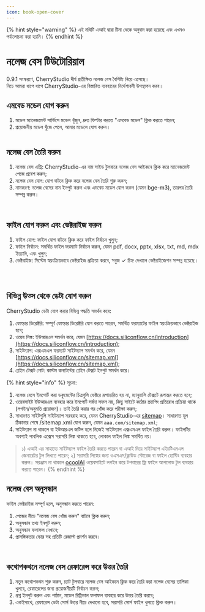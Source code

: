```yaml
---
icon: book-open-cover
---
```


{% hint style="warning" %}
এই নথিটি এআই দ্বারা চীনা থেকে অনুবাদ করা হয়েছে এবং এখনও পর্যালোচনা করা হয়নি।
{% endhint %}

# নলেজ বেস টিউটোরিয়াল

0.9.1 সংস্করণে, CherryStudio দীর্ঘ প্রতীক্ষিত নলেজ বেস বৈশিষ্ট্য নিয়ে এসেছে।  
নিচে আমরা ধাপে ধাপে CherryStudio-এর বিস্তারিত ব্যবহারের নির্দেশাবলী উপস্থাপন করব।

## এমবেড মডেল যোগ করুন

1. মডেল ম্যানেজমেন্ট সার্ভিসে মডেল খুঁজুন, দ্রুত ফিল্টার করতে "এমবেড মডেল" ক্লিক করতে পারেন;
2. প্রয়োজনীয় মডেল খুঁজে পেলে, আমার মডেলে যোগ করুন।

<figure><img src="../.gitbook/assets/image.webp" alt=""><figcaption></figcaption></figure>

## নলেজ বেস তৈরি করুন

1. নলেজ বেস এন্ট্রি: CherryStudio-এর বাম সাইড টুলবারে নলেজ বেস আইকনে ক্লিক করে ম্যানেজমেন্ট পেজে প্রবেশ করুন;
2. নলেজ বেস যোগ: যোগ বাটনে ক্লিক করে নলেজ বেস তৈরি শুরু করুন;
3. নামকরণ: নলেজ বেসের নাম ইনপুট করুন এবং এমবেড মডেল যোগ করুন (যেমন bge-m3), তারপর তৈরি সম্পন্ন করুন।

<figure><img src="../.gitbook/assets/image-1 (1).webp" alt=""><figcaption></figcaption></figure>

<figure><img src="../.gitbook/assets/image-2 (1).webp" alt=""><figcaption></figcaption></figure>

## ফাইল যোগ করুন এবং ভেক্টরাইজ করুন

1. ফাইল যোগ: ফাইল যোগ বাটনে ক্লিক করে ফাইল নির্বাচন খুলুন;
2. ফাইল নির্বাচন: সমর্থিত ফাইল ফরম্যাট নির্বাচন করুন, যেমন pdf, docx, pptx, xlsx, txt, md, mdx ইত্যাদি, এবং খুলুন;
3. ভেক্টরাইজ: সিস্টেম স্বয়ংক্রিয়ভাবে ভেক্টরাইজ প্রক্রিয়া করবে, সবুজ ✓ চিহ্ন দেখালে ভেক্টরাইজেশন সম্পন্ন হয়েছে।

<figure><img src="../.gitbook/assets/image-3.webp" alt=""><figcaption></figcaption></figure>

<figure><img src="../.gitbook/assets/image-4.webp" alt=""><figcaption></figcaption></figure>

<figure><img src="../.gitbook/assets/image-5.webp" alt=""><figcaption></figcaption></figure>

## বিভিন্ন উত্স থেকে ডেটা যোগ করুন

CherryStudio ডেটা যোগ করার বিভিন্ন পদ্ধতি সমর্থন করে:

1. ফোল্ডার ডিরেক্টরি: সম্পূর্ণ ফোল্ডার ডিরেক্টরি যোগ করতে পারেন, সমর্থিত ফরম্যাটের ফাইল স্বয়ংক্রিয়ভাবে ভেক্টরাইজ হবে;
2. ওয়েব লিঙ্ক: ইউআরএল সমর্থন করে, যেমন [https://docs.siliconflow.cn/introduction](https://docs.siliconflow.cn/introduction);
3. সাইটম্যাপ: এক্সএমএল ফরম্যাট সাইটম্যাপ সমর্থন করে, যেমন [https://docs.siliconflow.cn/sitemap.xml](https://docs.siliconflow.cn/sitemap.xml);
4. প্লেইন টেক্সট নোট: কাস্টম কনটেন্টের প্লেইন টেক্সট ইনপুট সমর্থন করে।

{% hint style="info" %}
সূচনা:

1. নলেজ বেসে ইমপোর্ট করা ডকুমেন্টের চিত্রগুলি ভেক্টরে রূপান্তরিত হয় না, ম্যানুয়ালি টেক্সটে রূপান্তর করতে হবে;
2. ওয়েবসাইট ইউআরএল ব্যবহার করে ইমপোর্ট সর্বদা সফল নয়, কিছু সাইটে কঠোর স্ক্র্যাপিং প্রতিরোধ প্রক্রিয়া থাকে (লগইন/অনুমতি প্রয়োজন)। তাই তৈরি করার পর খোঁজ করে পরীক্ষা করুন;
3. সাধারণত সাইটগুলি সাইটম্যাপ সরবরাহ করে, যেমন CherryStudio-এর [sitemap](https://docs.cherry-ai.com/sitemap-pages.xml)। সাধারণত মূল ঠিকানার শেষে /sitemap.xml যোগ করুন, যেমন `aaa.com/sitemap.xml`;
4. সাইটম্যাপ না থাকলে বা ইউআরএল জটিল হলে নিজেই সাইটম্যাপ এক্সএমএল ফাইল তৈরি করুন। ফাইলটির অবশ্যই পাবলিক এক্সেস সরাসরি লিঙ্ক থাকতে হবে, লোকাল ফাইল লিঙ্ক সমর্থিত নয়।

> ১) এআই এর সাহায্যে সাইটম্যাপ ফাইল তৈরি করতে পারেন বা এআই দিয়ে সাইটম্যাপ এইচটিএমএল জেনারেটর টুল লিখতে পারেন;
> ২) সরাসরি লিঙ্কের জন্য ওএসএস/ক্লাউড স্টোরেজ বা ফাইল হোস্টিং ব্যবহার করুন। সরঞ্জাম না থাকলে [ocoolAI](https://one.ocoolai.com/login) ওয়েবসাইটে লগইন করে টপবারের ফ্রি ফাইল আপলোড টুল ব্যবহার করতে পারেন।
{% endhint %}

## নলেজ বেস অনুসন্ধান

ফাইল ভেক্টরাইজ সম্পূর্ণ হলে, অনুসন্ধান করতে পারেন:

1. পেজের নীচে "নলেজ বেস খোঁজ করুন" বাটনে ক্লিক করুন;
2. অনুসন্ধান তথ্য ইনপুট করুন;
3. অনুসন্ধান ফলাফল দেখাবে;
4. প্রাসঙ্গিকতার স্কোর সহ প্রতিটি রেজাল্ট প্রদর্শন করবে।

<figure><img src="../.gitbook/assets/image-7.webp" alt=""><figcaption></figcaption></figure>

<figure><img src="../.gitbook/assets/image-8.webp" alt=""><figcaption></figcaption></figure>

## কথোপকথনে নলেজ বেস রেফারেন্স করে উত্তর তৈরি

1. নতুন কথোপকথন শুরু করুন, চ্যাট টুলবারে নলেজ বেস আইকনে ক্লিক করে তৈরি করা নলেজ বেসের তালিকা খুলবে, রেফারেন্সের জন্য প্রয়োজনীয়টি নির্বাচন করুন;
2. প্রশ্ন ইনপুট করুন এবং পাঠান, মডেল রিট্রিভাল ফলাফল ব্যবহার করে উত্তর তৈরি করবে;
3. একইসাথে, রেফারেন্স ডেটা সোর্স উত্তর নীচে দেখানো হবে, সরাসরি সোর্স ফাইল খুলতে ক্লিক করুন।

<figure><img src="../.gitbook/assets/image-9.webp" alt=""><figcaption></figcaption></figure>

<figure><img src="../.gitbook/assets/image-10.webp" alt=""><figcaption></figcaption></figure>